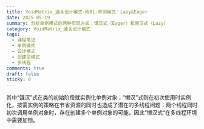 ```yaml
---
title: VoidMatrix_通关设计模式-附01-单例模式：Lazy&Eager
date: 2025-05-19
summary: 分析单例模式的两种实现方式：饿汉式（Eager）和懒汉式（Lazy）
category: VoidMatrix_通关设计模式
tags:
  - 课程笔记
  - 单例模式
  - 设计模式
  - 创建型模式
  - 多线程
comments: true
draft: false
sticky: 0
---
```

其中“饿汉”式在类的初始阶段就实例化单例对象；“懒汉”式则在初次使用时实例化，按需实例的策略在节省资源的同时也造成了潜在的多线程问题：两个线程同时初次调用单例对象时，存在创建多个单例对象的可能，因此“懒汉式“在多线程环境中需要加锁。